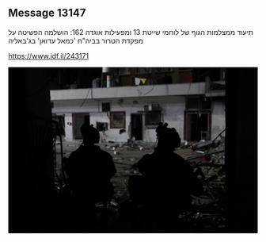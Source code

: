 ## Message 13147

תיעוד ממצלמות הגוף של לוחמי שייטת 13 ומפעילות אוגדה 162:
הושלמה הפשיטה על מפקדת הטרור בביה"ח 'כמאל עדואן' בג'באליה

 https://www.idf.il/243171

![Photo](13147/13147_photo.jpg)
